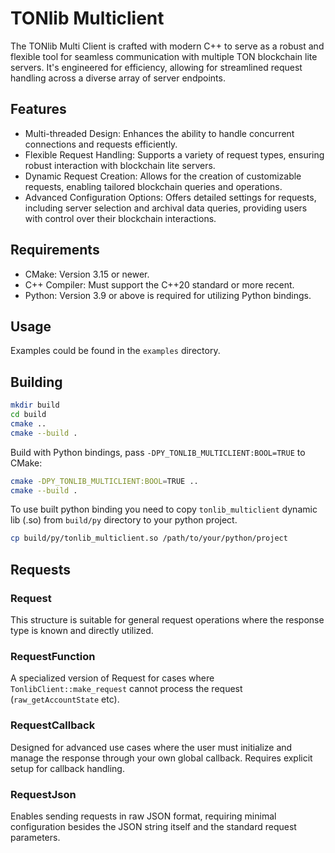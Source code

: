 # TONlib Multiclient

The TONlib Multi Client is crafted with modern C++ to serve as a robust and flexible tool for seamless communication with multiple TON blockchain lite servers. It's engineered for efficiency, allowing for streamlined request handling across a diverse array of server endpoints.

## Features

- Multi-threaded Design: Enhances the ability to handle concurrent connections and requests efficiently.
- Flexible Request Handling: Supports a variety of request types, ensuring robust interaction with blockchain lite servers.
- Dynamic Request Creation: Allows for the creation of customizable requests, enabling tailored blockchain queries and operations.
- Advanced Configuration Options: Offers detailed settings for requests, including server selection and archival data queries, providing users with control over their blockchain interactions.

## Requirements

- CMake: Version 3.15 or newer.
- C++ Compiler: Must support the C++20 standard or more recent.
- Python: Version 3.9 or above is required for utilizing Python bindings.

## Usage

Examples could be found in the `examples` directory.

## Building

```bash
mkdir build
cd build
cmake ..
cmake --build .
```

Build with Python bindings, pass `-DPY_TONLIB_MULTICLIENT:BOOL=TRUE` to CMake:

```bash
cmake -DPY_TONLIB_MULTICLIENT:BOOL=TRUE ..
cmake --build .
```

To use built python binding you need to copy `tonlib_multiclient` dynamic lib (.so) from `build/py` directory to your python project.
```bash
cp build/py/tonlib_multiclient.so /path/to/your/python/project
```

## Requests

### Request<T>
This structure is suitable for general request operations where the response type is known and directly utilized.

### RequestFunction<T>
A specialized version of Request for cases where `TonlibClient::make_request` cannot process the request (`raw_getAccountState` etc).

### RequestCallback
Designed for advanced use cases where the user must initialize and manage the response through your own global callback. Requires explicit setup for callback handling.

### RequestJson
Enables sending requests in raw JSON format, requiring minimal configuration besides the JSON string itself and the standard request parameters.
